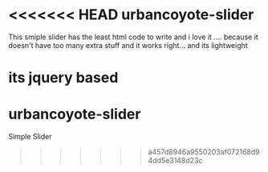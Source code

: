 <<<<<<< HEAD
urbancoyote-slider
==================

This smiple slider has the least html code to write and i love it .... because it doesn't have too many extra stuff and it works right... and its lightweight

its jquery based
=======
urbancoyote-slider
==================

Simple Slider
>>>>>>> a457d8946a9550203af072168d94dd5e3148d23c
